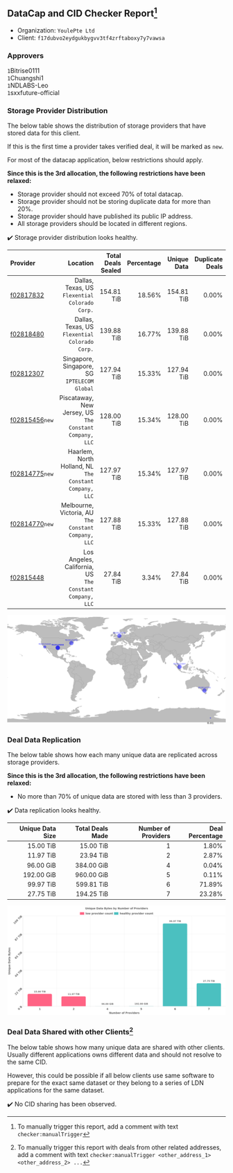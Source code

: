 ## DataCap and CID Checker Report[^1]
 - Organization: `YoulePte Ltd`
 - Client: `f17dubvo2eydgukbygvv3tf4zrftaboxy7y7vawsa`
### Approvers
`1`Bitrise0111<br/>`1`Chuangshi1<br/>`1`NDLABS-Leo<br/>`1`sxxfuture-official


### Storage Provider Distribution
The below table shows the distribution of storage providers that have stored data for this client.

If this is the first time a provider takes verified deal, it will be marked as `new`.

For most of the datacap application, below restrictions should apply.

**Since this is the 3rd allocation, the following restrictions have been relaxed:**
 - Storage provider should not exceed 70% of total datacap.
 - Storage provider should not be storing duplicate data for more than 20%.
 - Storage provider should have published its public IP address.
 - All storage providers should be located in different regions.

✔️ Storage provider distribution looks healthy.

| Provider                                                    |                                                    Location | Total Deals Sealed | Percentage | Unique Data | Duplicate Deals |
| :---------------------------------------------------------- | ----------------------------------------------------------: | -----------------: | ---------: | ----------: | --------------: |
| [f02817832](https://filfox.info/en/address/f02817832)       |           Dallas, Texas, US<br/>`Flexential Colorado Corp.` |         154.81 TiB |     18.56% |  154.81 TiB |           0.00% |
| [f02818480](https://filfox.info/en/address/f02818480)       |           Dallas, Texas, US<br/>`Flexential Colorado Corp.` |         139.88 TiB |     16.77% |  139.88 TiB |           0.00% |
| [f02812307](https://filfox.info/en/address/f02812307)       |             Singapore, Singapore, SG<br/>`IPTELECOM Global` |         127.94 TiB |     15.33% |  127.94 TiB |           0.00% |
| [f02815456](https://filfox.info/en/address/f02815456)`new`  |  Piscataway, New Jersey, US<br/>`The Constant Company, LLC` |         128.00 TiB |     15.34% |  128.00 TiB |           0.00% |
| [f02814775](https://filfox.info/en/address/f02814775)`new`  |  Haarlem, North Holland, NL<br/>`The Constant Company, LLC` |         127.97 TiB |     15.34% |  127.97 TiB |           0.00% |
| [f02814770](https://filfox.info/en/address/f02814770)`new`  |     Melbourne, Victoria, AU<br/>`The Constant Company, LLC` |         127.88 TiB |     15.33% |  127.88 TiB |           0.00% |
| [f02815448](https://filfox.info/en/address/f02815448)       | Los Angeles, California, US<br/>`The Constant Company, LLC` |          27.84 TiB |      3.34% |   27.84 TiB |           0.00% |

<img src="https://raw.githubusercontent.com/data-preservation-programs/filplus-checker-assets/main/filecoin-project/filecoin-plus-large-datasets/issues/2221/1706684482852.png"/>

### Deal Data Replication
The below table shows how each many unique data are replicated across storage providers.


**Since this is the 3rd allocation, the following restrictions have been relaxed:**
- No more than 70% of unique data are stored with less than 3 providers.

✔️ Data replication looks healthy.

| Unique Data Size | Total Deals Made | Number of Providers | Deal Percentage |
| ---------------: | ---------------: | ------------------: | --------------: |
|        15.00 TiB |        15.00 TiB |                   1 |           1.80% |
|        11.97 TiB |        23.94 TiB |                   2 |           2.87% |
|        96.00 GiB |       384.00 GiB |                   4 |           0.04% |
|       192.00 GiB |       960.00 GiB |                   5 |           0.11% |
|        99.97 TiB |       599.81 TiB |                   6 |          71.89% |
|        27.75 TiB |       194.25 TiB |                   7 |          23.28% |

<img src="https://raw.githubusercontent.com/data-preservation-programs/filplus-checker-assets/main/filecoin-project/filecoin-plus-large-datasets/issues/2221/1706684483429.png"/>

### Deal Data Shared with other Clients[^3]
The below table shows how many unique data are shared with other clients.
Usually different applications owns different data and should not resolve to the same CID.

However, this could be possible if all below clients use same software to prepare for the exact same dataset or they belong to a series of LDN applications for the same dataset.

✔️ No CID sharing has been observed.

[^1]: To manually trigger this report, add a comment with text `checker:manualTrigger`

[^2]: Deals from those addresses are combined into this report as they are specified with `checker:manualTrigger`

[^3]: To manually trigger this report with deals from other related addresses, add a comment with text `checker:manualTrigger <other_address_1> <other_address_2> ...`
